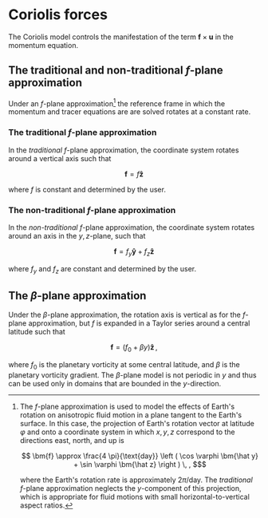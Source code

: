 # Coriolis forces

The Coriolis model controls the manifestation of the term $\bm{f} \times \bm{u}$ in the momentum equation.

## The traditional and non-traditional $f$-plane approximation

Under an $f$-plane approximation[^3] the reference frame in which
the momentum and tracer equations are are solved rotates at a constant rate. 

### The traditional $f$-plane approximation 

In the *traditional* $f$-plane approximation, the coordinate system rotates around
a vertical axis such that
```math
    \bm{f} = f \bm{\hat z}
```
where $f$ is constant and determined by the user.

### The non-traditional $f$-plane approximation 

In the *non-traditional* $f$-plane approximation, the coordinate system rotates around
an axis in the $y,z$-plane, such that
```math
    \bm{f} = f_y \bm{\hat y} + f_z \bm{\hat z}
```
where $f_y$ and $f_z$ are constant and determined by the user.


[^3]: The $f$-plane approximation is used to model the effects of Earth's rotation on
      anisotropic fluid motion in a plane tangent to the Earth's surface. In this case, the projection of Earth's
      rotation vector at latitude $\varphi$ and onto a coordinate system in which $x, y, z$ correspond to the 
      directions east, north, and up is
      ```math
          \bm{f} \approx \frac{4 \pi}{\text{day}} \left ( \cos \varphi \bm{\hat y} + \sin \varphi \bm{\hat z} \right ) \, , $
      ```
      where the Earth's rotation rate is approximately $2 \pi / \text{day}$.
      The *traditional* $f$-plane approximation neglects the $y$-component of this projection, which is appropriate for 
      fluid motions with small horizontal-to-vertical aspect ratios.

## The $\beta$-plane approximation

Under the $\beta$-plane approximation, the rotation axis is vertical as for the
$f$-plane approximation, but $f$ is expanded in a Taylor series around a central latitude such that
```math
    \bm{f} = \left ( f_0 + \beta y \right ) \bm{\hat z} \, ,
```
where $f_0$ is the planetary vorticity at some central latitude, and $\beta$ is the
planetary vorticity gradient.
The $\beta$-plane model is not periodic in $y$ and thus can be used only in domains that
are bounded in the $y$-direction.
